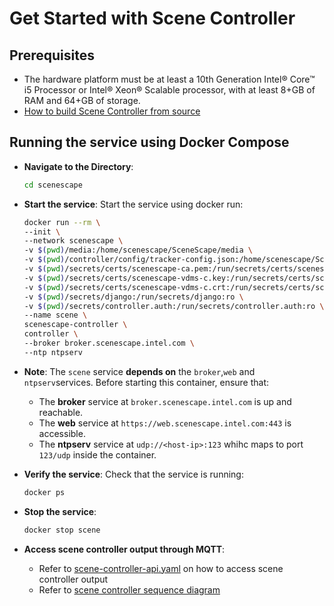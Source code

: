 # Get Started with Scene Controller

## Prerequisites

- The hardware platform must be at least a 10th Generation Intel® Core™ i5 Processor or Intel® Xeon® Scalable processor, with at least 8+GB of RAM and 64+GB of storage.
- [How to build Scene Controller from source](How-to-build-source.md)

## Running the service using Docker Compose

- **Navigate to the Directory**:

   ```bash
   cd scenescape
   ```

- **Start the service**:
   Start the service using docker run:

   ```bash
   docker run --rm \
  --init \
  --network scenescape \
  -v $(pwd)/media:/home/scenescape/SceneScape/media \
  -v $(pwd)/controller/config/tracker-config.json:/home/scenescape/SceneScape/tracker-config.json \
  -v $(pwd)/secrets/certs/scenescape-ca.pem:/run/secrets/certs/scenescape-ca.pem:ro \
  -v $(pwd)/secrets/certs/scenescape-vdms-c.key:/run/secrets/certs/scenescape-vdms-c.key:ro \
  -v $(pwd)/secrets/certs/scenescape-vdms-c.crt:/run/secrets/certs/scenescape-vdms-c.crt:ro \
  -v $(pwd)/secrets/django:/run/secrets/django:ro \
  -v $(pwd)/secrets/controller.auth:/run/secrets/controller.auth:ro \
  --name scene \
  scenescape-controller \
  controller \
  --broker broker.scenescape.intel.com \
  --ntp ntpserv
   ```

- **Note**:
   The `scene` service **depends on** the `broker`,`web` and `ntpserv`services.
   Before starting this container, ensure that:
   - The **broker** service at `broker.scenescape.intel.com` is up and reachable.
   - The **web** service at `https://web.scenescape.intel.com:443` is accessible.
   - The **ntpserv** service at `udp://<host-ip>:123` whihc maps to port `123/udp` inside the container.

- **Verify the service**:
   Check that the service is running:

   ```bash
   docker ps
   ```

- **Stop the service**:

   ```bash
   docker stop scene
   ```

- **Access scene controller output through MQTT**:
   - Refer to [scene-controller-api.yaml](api-docs/scene-controller-api.yaml) on how to access scene controller output
   - Refer to [scene controller sequence diagram](overview.md#sequence-diagram-scene-controller-workflow)
